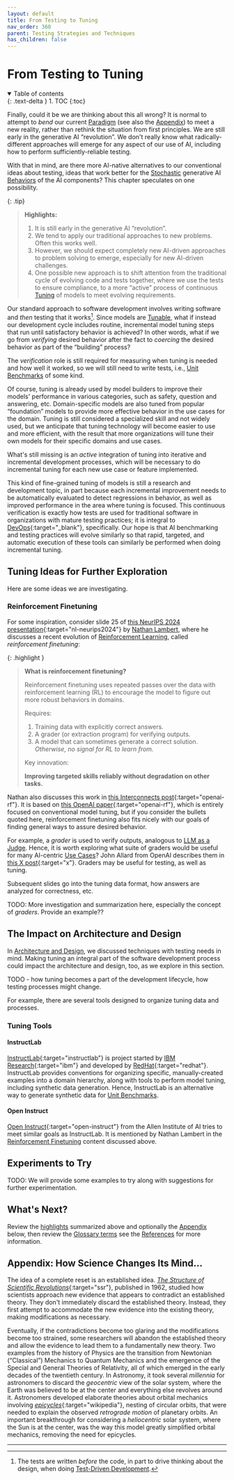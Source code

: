 ```yaml
---
layout: default
title: From Testing to Tuning
nav_order: 360
parent: Testing Strategies and Techniques
has_children: false
---
```


# From Testing to Tuning

<details open markdown="block">
  <summary>
    Table of contents
  </summary>
  {: .text-delta }
1. TOC
{:toc}
</details>

Finally, could it be we are thinking about this all wrong? It is normal to attempt to _bend_ our current [Paradigm]({{site.glossaryurl}}/#paradigm) (see also the [Appendix](appendix-how-science-changes-its-mind)) to meet a new reality, rather than rethink the situation from first principles. We are still early in the generative AI &ldquo;revolution&rdquo;. We don't really know what radically-different approaches will emerge for any aspect of our use of AI, including how to perform sufficiently-reliable testing.

With that in mind, are there more AI-native alternatives to our conventional ideas about testing, ideas that work better for the [Stochastic]({{site.glossaryurl}}/#stochastic) generative AI [Behaviors]({{site.glossaryurl}}/#behavior) of the AI components? This chapter speculates on one possibility.

<a id="highlights"></a>

{: .tip}
> **Highlights:**
>
> 1. It is still early in the generative AI &ldquo;revolution&rdquo;.
> 1. We tend to apply our traditional approaches to new problems. Often this works well.
> 1. However, we should expect completely new AI-driven approaches to problem solving to emerge, especially for new AI-driven challenges.
> 1. One possible new approach is to shift attention from the traditional cycle of evolving code and tests together, where we use the tests to ensure compliance, to a more &ldquo;active&rdquo; process of continuous [Tuning]({{site.glossaryurl}}/#tuning) of models to meet evolving requirements.

Our standard approach to software development involves writing software and _then_ testing that it works[^1]. Since models are [Tunable]({{site.glossaryurl}}/#tuning), what if instead our development cycle includes routine, incremental model tuning steps that run until satisfactory behavior is achieved? In other words, what if we go from _verifying_ desired behavior after the fact to _coercing_ the desired behavior as part of the &ldquo;building&rdquo; process? 

[^1]: The tests are written _before_ the code, in part to drive thinking about the design, when doing [Test-Driven Development]({{site.glossaryurl}}/#test-driven-development).

The _verification_ role is still required for measuring when tuning is needed and how well it worked, so we will still need to write tests, i.e., [Unit Benchmarks]({{site.glossaryurl}}/#unit-benchmark) of some kind. 

Of course, tuning is already used by model builders to improve their models' performance in various categories, such as safety, question and answering, etc. Domain-specific models are also tuned from popular &ldquo;foundation&rdquo; models to provide more effective behavior in the use cases for the domain. Tuning is still considered a specialized skill and not widely used, but we anticipate that tuning technology will become easier to use and more efficient, with the result that more organizations will tune their own models for their specific domains and use cases.

What's still missing is an _active_ integration of tuning into iterative and incremental development processes, which will be necessary to do incremental tuning for each new use case or feature implemented. 

This kind of fine-grained tuning of models is still a research and development topic, in part because each incremental improvement needs to be automatically evaluated to detect regressions in behavior, as well as improved performance in the area where tuning is focused. This continuous verification is exactly how tests are used for traditional software in organizations with mature testing practices; it is integral to [DevOps](https://en.wikipedia.org/wiki/DevOps){:target="_blank"}, specifically. Our hope is that AI benchmarking and testing practices will evolve similarly so that rapid, targeted, and automatic execution of these tools can similarly be performed when doing incremental tuning.

## Tuning Ideas for Further Exploration

Here are some ideas we are investigating.

### Reinforcement Finetuning

For some inspiration, consider slide 25 of [this NeurIPS 2024 presentation](https://docs.google.com/presentation/d/1LWHbtz74GwKSGYZKyBVUtcyvp8lgYOi5EVpMnVDXBPs/edit#slide=id.p){:target="nl-neurips2024"} by [Nathan Lambert]({{site.baseurl}}/references/#nathan-lambert), where he discusses a recent evolution of [Reinforcement Learning]({{site.glossaryurl}}/#reinforcement-learning), called _reinforcement finetuning_:

{: .highlight }
> **What is reinforcement finetuning?**
>
> Reinforcement finetuning uses repeated passes over the data with reinforcement learning (RL) to encourage the model to figure out more robust behaviors in domains.
> 
> Requires:
> 
> 1. Training data with explicitly correct answers.
> 1. A grader (or extraction program) for verifying outputs.
> 1. A model that can sometimes generate a correct solution. _Otherwise, no signal for RL to learn from._
>
> Key innovation: 
> 
> **Improving targeted skills reliably without degradation on other tasks.**

Nathan also discusses this work in [this Interconnects post](https://www.interconnects.ai/p/openais-reinforcement-finetuning){:target="openai-rf"}. It is based on [this OpenAI paper](https://openai.com/form/rft-research-program/){:target="openai-rf"}, which is entirely focused on conventional model tuning, but if you consider the bullets quoted here, reinforcement finetuning also fits nicely with our goals of finding general ways to assure desired behavior. 

For example, a _grader_ is used to verify outputs, analogous to [LLM as a Judge]({{site.baseurl}}/testing-strategies/llm-as-a-judge). Hence, it is worth exploring what suite of graders would be useful for many AI-centric [Use Cases]({{site.glossaryurl}}/#use-case)? John Allard from OpenAI describes them in [this X post](https://x.com/john__allard/status/1865520756559614090?s=46&mx=2){:target="x"}. Graders may be useful for testing, as well as tuning.

Subsequent slides go into the tuning data format, how answers are analyzed for correctness, etc.

TODO: More investigation and summarization here, especially the concept of _graders_. Provide an example??

## The Impact on Architecture and Design

In [Architecture and Design]({{site.baseurl}}/arch-design), we discussed techniques with testing needs in mind. Making tuning an integral part of the software development process could impact the architecture and design, too, as we explore in this section.

TODO - how tuning becomes a part of the development lifecycle, how testing processes might change.

For example, there are several tools designed to organize tuning data and processes.

### Tuning Tools

#### InstructLab

[InstructLab](https://instructlab.ai){:target="instructlab"} is project started by [IBM Research](https://research.ibm.com){:target="ibm"} and developed by [RedHat](https://redhat.com){:target="redhat"}. InstructLab provides conventions for organizing specific, manually-created examples into a domain hierarchy, along with tools to perform model tuning, including synthetic data generation. Hence, InstructLab is an alternative way to generate synthetic data for [Unit Benchmarks]({{site.baseurl}}/unit-benchmarks).

#### Open Instruct

[Open Instruct](https://github.com/allenai/open-instruct){:target="open-instruct"} from the Allen Institute of AI tries to meet similar goals as InstructLab. It is mentioned by Nathan Lambert in the [Reinforcement Finetuning](#reinforcement-finetuning) content discussed above.

## Experiments to Try

TODO: We will provide some examples to try along with suggestions for further experimentation.

## What's Next?

Review the [highlights](#highlights) summarized above and optionally the [Appendix](#appendix-how-science-changes-its-mind) below, then review the [Glossary terms]({{site.glossaryurl}}/) see the [References]({{site.baseurl}}/references/) for more information.

## Appendix: How Science Changes Its Mind...

The idea of a complete reset is an established idea. [_The Structure of Scientific Revolutions_](https://en.wikipedia.org/wiki/The_Structure_of_Scientific_Revolutions){:target="ssr"}, published in 1962, studied how scientists approach new evidence that appears to contradict an established theory. They don't immediately discard the established theory. Instead, they first attempt to accommodate the new evidence into the existing theory, making modifications as necessary.

Eventually, if the contradictions become too glaring and the modifications become too strained, some researchers will abandon the established theory and allow the evidence to lead them to a fundamentally new theory. Two examples from the history of Physics are the transition from Newtonian (&ldquo;Classical&rdquo;) Mechanics to Quantum Mechanics and the emergence of the Special and General Theories of Relativity, all of which emerged in the early decades of the twentieth century. In Astronomy, it took several _millennia_  for astronomers to discard the _geocentric_ view of the solar system, where the Earth was believed to be at the center and everything else revolves around it. Astronomers developed elaborate theories about orbital mechanics involving [_epicycles_](https://en.wikipedia.org/wiki/Deferent_and_epicycle){:target="wikipedia"}, nesting of circular orbits, that were needed to explain the observed _retrograde motion_ of planetary orbits. An important breakthrough for considering a _heliocentric_ solar system, where the Sun is at the center, was the way this model greatly simplified orbital mechanics, removing the need for epicycles.

---
